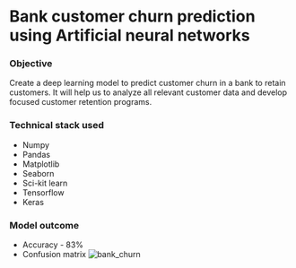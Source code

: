 # Bank customer churn prediction using Artificial neural networks

### Objective
Create a deep learning model to predict customer churn in a bank to retain customers. It will help us to analyze all relevant customer data and develop focused customer retention programs.

### Technical stack used
- Numpy
- Pandas
- Matplotlib
- Seaborn
- Sci-kit learn
- Tensorflow
- Keras

### Model outcome
- Accuracy - 83%
- Confusion matrix
![bank_churn](https://user-images.githubusercontent.com/93145713/187030141-a0d98d11-a89b-45ae-8c5c-bb4e8b183061.png)
